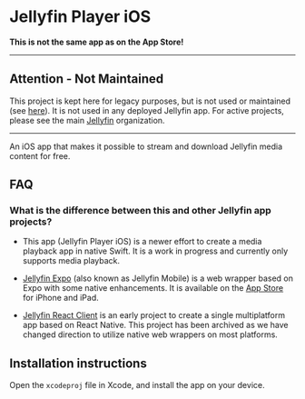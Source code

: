 # Jellyfin Player iOS

**This is not the same app as on the App Store!**


---

## Attention - Not Maintained
This project is kept here for legacy purposes, but is not used or maintained (see [here](https://github.com/jellyfin-archive/jellyfin-client-ios/issues/16)). It is not used in any deployed Jellyfin app. For active projects, please see the main [Jellyfin](https://github.com/jellyfin) organization.

---


An iOS app that makes it possible to stream and download Jellyfin media content for free.


## FAQ

### What is the difference between this and other Jellyfin app projects?

* This app (Jellyfin Player iOS) is a newer effort to create a media playback app in native Swift. It is a work in progress and currently only supports media playback.

* [Jellyfin Expo](https://github.com/jellyfin/jellyfin-expo) (also known as Jellyfin Mobile) is a web wrapper based on Expo with some native enhancements. It is available on the [App Store](https://apps.apple.com/us/app/jellyfin-mobile/id1480192618?mt=8) for iPhone and iPad.

* [Jellyfin React Client](https://github.com/jellyfin-archive/jellyfin-react-client) is an early project to create a single multiplatform app based on React Native. This project has been archived as we have changed direction to utilize native web wrappers on most platforms.


## Installation instructions

Open the `xcodeproj` file in Xcode, and install the app on your device.
